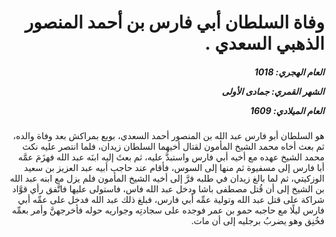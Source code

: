<h1 dir="rtl">وفاة السلطان أبي فارس بن أحمد المنصور الذهبي السعدي .</h1>

<h5 dir="rtl">العام الهجري:  1018

الشهر القمري: جمادى الأولى

العام الميلادي: 1609</h5>

<p dir="rtl">هو السلطان أبو فارس عبد الله بن المنصور أحمد السعدي، بويع بمراكش بعد وفاة والده، ثم بعث أخاه محمد الشيخ المأمون لقتال أخيهما السلطان زيدان، فلما انتصر عليه نكث محمد الشيخ عهده مع أخيه أبي فارس واستبدَّ عليه، ثم بعثَ إليه ابنَه عبد الله فهزَمَ عمَّه أبا فارس إلى مسفيوة ثم منها إلى السوس، فأقام عند حاجب أبيه عبد العزيز بن سعيد الوزكيتي، ثم لما بالغ زيدان في طلبه فرَّ إلى أخيه الشيخ المأمون فلم يزل مع ابنه عبد الله بن الشيخ إلى أن قُتل مصطفى باشا ودخل عبد الله فاس، فاستولى عليها فاتَّفق رأي قوَّاد شراكة على قتل عبد الله وتولية عمِّه أبي فارس، فبلغ ذلك عبد الله فدخل على عمِّه أبي فارس ليلًا مع حاجبه حمو بن عمر فوجده على سجادتِه وجواريه حوله فأخرجهنَّ وأمر بعمِّه فخُنِق وهو يضربُ برجليه إلى أن مات.</p></br>
